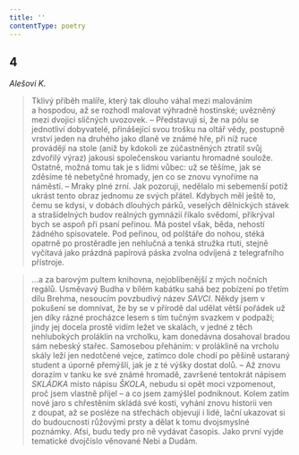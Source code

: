 ```yaml
---
title: ''
contentType: poetry
---
```


<section>

## 4

_Alešovi K._

> Tklivý příběh malíře, který tak dlouho váhal mezi malováním a hospodou, až se rozhodl malovat výhradně hostinské; uvěz­něný mezi dvojici sličných uvozovek. – Představuji si, že na pólu se jednotliví dobyvatelé, přinášející svou trošku na oltář vědy, postupně vrství jeden na druhého jako dlaně ve známé hře, při níž ruce provádějí na stole (aniž by kdokoli ze zúčastněných ztratil svůj zdvořilý výraz) jakousi společenskou variantu hro­madné soulože. Ostatně, možná tomu tak je s lidmi vůbec: už se těšíme, jak se zděsíme té nebetyčné hromady, jen co se znovu vynoříme na náměstí. – Mraky plné zrní. Jak pozoruji, nedělalo mi sebemenší potíž ukrást tento obraz jednomu ze svých přátel. Kdybych měl ještě to, čemu se kdysi, v dobách dlouhých párků, veselých dělnických stávek a strašidelných budov reálných gym­názií říkalo svědomí, přikrýval bych se aspoň při psaní peřinou. Má postel však, běda, nehostí žádného spisovatele. Pod peřinou, od polštáře do nohou, stéká opatrně po prostěradle jen nehlučná a tenká stružka rtuti, stejně vyčítavá jako prázdná papírová páska zvolna odvíjená z telegrafního přístroje.

> …a za barovým pultem knihovna, nejoblíbenější z mých nočních regálů. Usměvavý Budha v bílém kabátku sahá bez pobízení po třetím dílu Brehma, nesoucím povzbudivý název _SAVCI_. Někdy jsem v pokušení se domnívat, že by se v přírodě dal udělat větší pořádek už jen díky rázné procházce lesem s tím tučným svazkem v podpaží; jindy jej docela prostě vidím ležet ve skalách, v jedné z těch nehlubokých proláklin na vrcholku, kam donedávna dosahoval bradou sám nebeský stařec. Samosebou přeháním: v proláklině na vrcholu skály leží jen nedotčené vejce, zatímco dole chodí po pěšině ustaraný student a úporně pře­mýšlí, jak je z té výšky dostat dolů. – Až znovu dorazím v tanku ke své známé hromadě, završené tentokrát nápisem _SKLÁDKA_ místo nápisu _ŠKOLA_, nebudu si opět moci vzpomenout, proč jsem vlastně přijel – a co jsem zamýšlel podniknout. Kolem zatím nové jaro s chřestěním skládá své kosti, vyhání znovu historii ven z doupat, až se posléze na střechách objevují i lidé, lační ukazovat si do budoucnosti růžovými prsty a dělat k tomu dvojsmyslné poznámky. Aťsi, budu tedy pro ně vydávat časopis. Jako první vyjde tematické dvojčíslo věnované Nebi a Dudám.

</section>
